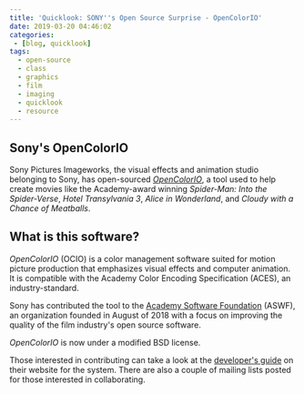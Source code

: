 ```yaml
---
title: 'Quicklook: SONY''s Open Source Surprise - OpenColorIO'
date: 2019-03-20 04:46:02
categories:
 - [blog, quicklook]
tags:
  - open-source
  - class
  - graphics
  - film
  - imaging
  - quicklook
  - resource
---
```


## Sony's OpenColorIO ##

Sony Pictures Imageworks, the visual effects and animation studio belonging to Sony, has open-sourced *[OpenColorIO](http://opencolorio.org/)*, a tool used to help create movies like the Academy-award winning *Spider-Man: Into the Spider-Verse*, *Hotel Transylvania 3*, *Alice in Wonderland*, and *Cloudy with a Chance of Meatballs*. 

## What is this software? ##

*OpenColorIO* (OCIO) is a color management software suited for motion picture production that emphasizes visual effects and computer animation. It is compatible with the Academy Color Encoding Specification (ACES), an industry-standard. 

Sony has contributed the tool to the [Academy Software Foundation](https://www.aswf.io/) (ASWF), an organization founded in August of 2018 with a focus on improving the quality of the film industry's open source software.

*OpenColorIO* is now under a modified BSD license. 

Those interested in contributing can take a look at the [developer's guide](http://opencolorio.org/developers/index.html) on their website for the system. There are also a couple of mailing lists posted for those interested in collaborating.